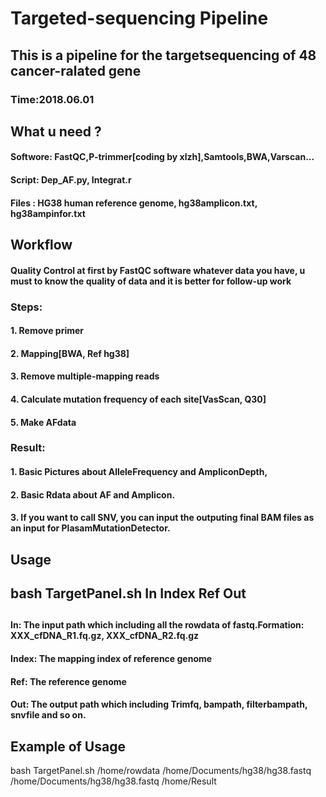# Targeted-sequencing Pipeline 
## This is a pipeline for the targetsequencing of 48 cancer-ralated gene
### Time:2018.06.01
##
## What u need ?
#### Softwore: FastQC,P-trimmer[coding by xlzh],Samtools,BWA,Varscan...
#### Script: Dep_AF.py, Integrat.r
#### Files : HG38 human reference genome, hg38amplicon.txt, hg38ampinfor.txt
##
## Workflow
#### Quality Control at first by FastQC software whatever data you have, u must to know the quality of data and it is better for follow-up work
### Steps:
#### 1. Remove primer
#### 2. Mapping[BWA, Ref hg38]
#### 3. Remove multiple-mapping reads 
#### 4. Calculate mutation frequency of each site[VasScan, Q30]
#### 5. Make AFdata
### Result: 
#### 1. Basic Pictures about AlleleFrequency and AmpliconDepth, 
#### 2. Basic Rdata about AF and Amplicon.
#### 3. If you want to call SNV, you can input the outputing final BAM files as an input for PlasamMutationDetector.
##
## Usage
## bash TargetPanel.sh In Index Ref Out
## 
#### In: The input path which including all the rowdata of fastq.Formation: XXX_cfDNA_R1.fq.gz, XXX_cfDNA_R2.fq.gz
#### Index: The mapping index of reference genome
#### Ref: The reference genome
#### Out: The output path which including Trimfq, bampath, filterbampath, snvfile and so on.
## 
## Example of Usage
bash TargetPanel.sh /home/rowdata /home/Documents/hg38/hg38.fastq /home/Documents/hg38/hg38.fastq /home/Result


















